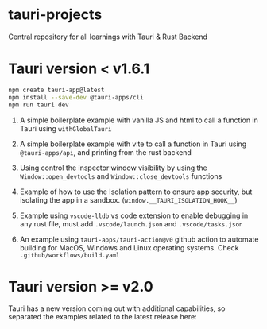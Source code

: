 # tauri-projects
Central repository for all learnings with Tauri &amp; Rust Backend

# Tauri version < v1.6.1

```bash
npm create tauri-app@latest
npm install --save-dev @tauri-apps/cli
npm run tauri dev
```

1. A simple boilerplate example with vanilla JS and html to call a function in Tauri using `withGlobalTauri` 
2. A simple boilerplate example with vite to call a function in Tauri using `@tauri-apps/api`, and printing from the rust backend
3. Using control the inspector window visibility by using the `Window::open_devtools` and `Window::close_devtools` functions
4. Example of how to use the Isolation pattern to ensure app security, but isolating the app in a sandbox. (`window.__TAURI_ISOLATION_HOOK__`)
5. Example using `vscode-lldb` vs code extension to enable debugging in any rust file, must add `.vscode/launch.json` and `.vscode/tasks.json`


6. An example using `tauri-apps/tauri-action@v0` github action to automate building for MacOS, Windows and Linux operating systems. Check `.github/workflows/build.yaml`
<!-- 7. Reducing build size: the following example showcases how to optimize builds for size
8. Embedding External Binaries
9. Embedding Additional Files -->



# Tauri version >= v2.0

Tauri has a new version coming out with additional capabilities, so separated the examples related to the latest release here: 
